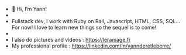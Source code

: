 - 👋 Hi, I’m Yann!
- 
- Fullstack dev, I work with Ruby on Rail, Javascript, HTML, CSS, SQL... For now! I love to learn new things so the sequel is to come!
-
- I also do pictures and videos : https://leramage.fr
- My professional profile : https://linkedin.com/in/yannderetleberre/

<!---
YannDLB/YannDLB is a ✨ special ✨ repository because its `README.md` (this file) appears on your GitHub profile.
You can click the Preview link to take a look at your changes.
--->
